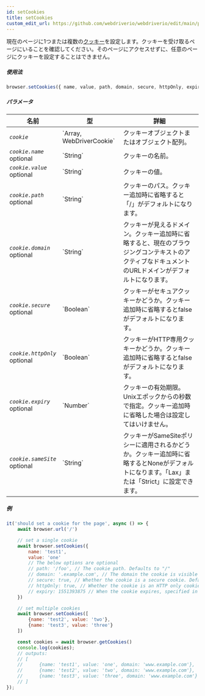 ```yaml
---
id: setCookies
title: setCookies
custom_edit_url: https://github.com/webdriverio/webdriverio/edit/main/packages/webdriverio/src/commands/browser/setCookies.ts
---
```


現在のページに1つまたは複数の[クッキー](https://w3c.github.io/webdriver/#cookies)を設定します。クッキーを受け取るページにいることを確認してください。そのページにアクセスせずに、任意のページにクッキーを設定することはできません。

##### 使用法

```js
browser.setCookies({ name, value, path, domain, secure, httpOnly, expiry, sameSite })
```

##### パラメータ

<table>
  <thead>
    <tr>
      <th>名前</th><th>型</th><th>詳細</th>
    </tr>
  </thead>
  <tbody>
    <tr>
      <td><code><var>cookie</var></code></td>
      <td>`Array<WebDriverCookie>, WebDriverCookie`</td>
      <td>クッキーオブジェクトまたはオブジェクト配列。</td>
    </tr>
    <tr>
      <td><code><var>cookie.name</var></code><br /><span className="label labelWarning">optional</span></td>
      <td>`String`</td>
      <td>クッキーの名前。</td>
    </tr>
    <tr>
      <td><code><var>cookie.value</var></code><br /><span className="label labelWarning">optional</span></td>
      <td>`String`</td>
      <td>クッキーの値。</td>
    </tr>
    <tr>
      <td><code><var>cookie.path</var></code><br /><span className="label labelWarning">optional</span></td>
      <td>`String`</td>
      <td>クッキーのパス。クッキー追加時に省略すると「/」がデフォルトになります。</td>
    </tr>
    <tr>
      <td><code><var>cookie.domain</var></code><br /><span className="label labelWarning">optional</span></td>
      <td>`String`</td>
      <td>クッキーが見えるドメイン。クッキー追加時に省略すると、現在のブラウジングコンテキストのアクティブなドキュメントのURLドメインがデフォルトになります。</td>
    </tr>
    <tr>
      <td><code><var>cookie.secure</var></code><br /><span className="label labelWarning">optional</span></td>
      <td>`Boolean`</td>
      <td>クッキーがセキュアクッキーかどうか。クッキー追加時に省略するとfalseがデフォルトになります。</td>
    </tr>
    <tr>
      <td><code><var>cookie.httpOnly</var></code><br /><span className="label labelWarning">optional</span></td>
      <td>`Boolean`</td>
      <td>クッキーがHTTP専用クッキーかどうか。クッキー追加時に省略するとfalseがデフォルトになります。</td>
    </tr>
    <tr>
      <td><code><var>cookie.expiry</var></code><br /><span className="label labelWarning">optional</span></td>
      <td>`Number`</td>
      <td>クッキーの有効期限。Unixエポックからの秒数で指定。クッキー追加時に省略した場合は設定してはいけません。</td>
    </tr>
    <tr>
      <td><code><var>cookie.sameSite</var></code><br /><span className="label labelWarning">optional</span></td>
      <td>`String`</td>
      <td>クッキーがSameSiteポリシーに適用されるかどうか。クッキー追加時に省略するとNoneがデフォルトになります。「Lax」または「Strict」に設定できます。</td>
    </tr>
  </tbody>
</table>

##### 例

```js title="setCookies.js"
it('should set a cookie for the page', async () => {
    await browser.url('/')

    // set a single cookie
    await browser.setCookies({
        name: 'test1',
        value: 'one'
        // The below options are optional
        // path: '/foo', // The cookie path. Defaults to "/"
        // domain: '.example.com', // The domain the cookie is visible to. Defaults to the current browsing context's active document's URL domain
        // secure: true, // Whether the cookie is a secure cookie. Defaults to false
        // httpOnly: true, // Whether the cookie is an HTTP only cookie. Defaults to false
        // expiry: 1551393875 // When the cookie expires, specified in seconds since Unix Epoch
    })

    // set multiple cookies
    await browser.setCookies([
        {name: 'test2', value: 'two'},
        {name: 'test3', value: 'three'}
    ])

    const cookies = await browser.getCookies()
    console.log(cookies);
    // outputs:
    // [
    //      {name: 'test1', value: 'one', domain: 'www.example.com'},
    //      {name: 'test2', value: 'two', domain: 'www.example.com'},
    //      {name: 'test3', value: 'three', domain: 'www.example.com'}
    // ]
});
```